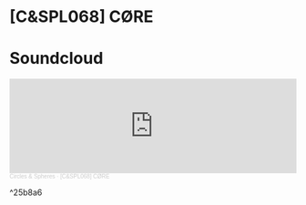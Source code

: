 # \[C&SPL068\] CØRE

# Soundcloud

<iframe width="100%" height="166" scrolling="no" frameborder="no" allow="autoplay" src="https://w.soundcloud.com/player/?url=https%3A//api.soundcloud.com/tracks/985330444&color=%23ff5500&auto_play=false&hide_related=false&show_comments=true&show_user=true&show_reposts=false&show_teaser=true"></iframe><div style="font-size: 10px; color: #cccccc;line-break: anywhere;word-break: normal;overflow: hidden;white-space: nowrap;text-overflow: ellipsis; font-family: Interstate,Lucida Grande,Lucida Sans Unicode,Lucida Sans,Garuda,Verdana,Tahoma,sans-serif;font-weight: 100;"><a href="https://soundcloud.com/circles-spheres" title="Circles &amp; Spheres" target="_blank" style="color: #cccccc; text-decoration: none;">Circles &amp; Spheres</a> · <a href="https://soundcloud.com/circles-spheres/cspl068-core" title="[C&amp;SPL068] CØRE" target="_blank" style="color: #cccccc; text-decoration: none;">[C&amp;SPL068] CØRE</a></div>

^25b8a6
